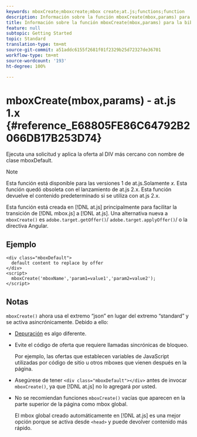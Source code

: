 ```yaml
---
keywords: mboxCreate;mboxcreate;mbox create;at.js;functions;function
description: Información sobre la función mboxCreate(mbox,params) para la biblioteca JavaScript at.js de Adobe Target.
title: Información sobre la función mboxCreate(mbox,params) para la biblioteca JavaScript at.js de Adobe Target.
feature: null
subtopic: Getting Started
topic: Standard
translation-type: tm+mt
source-git-commit: a51addc6155f2681f01f2329b25d72327de36701
workflow-type: tm+mt
source-wordcount: '193'
ht-degree: 100%

---
```



# mboxCreate(mbox,params) - at.js 1.x {#reference_E68805FE86C64792B2066DB17B253D74}

Ejecuta una solicitud y aplica la oferta al DIV más cercano con nombre de clase mboxDefault.

>[!NOTE]
>
>Esta función está disponible para las versiones 1 de at.js.Solamente *x*. Esta función quedó obsoleta con el lanzamiento de at.js 2.x. Esta función devuelve el contenido predeterminado si se utiliza con at.js 2.x.

Esta función está creada en [!DNL at.js] principalmente para facilitar la transición de [!DNL mbox.js] a [!DNL at.js]. Una alternativa nueva a `mboxCreate()` es `adobe.target.getOffer()`/ `adobe.target.applyOffer()`/ o la directiva Angular.

## Ejemplo

```
<div class="mboxDefault"> 
  default content to replace by offer 
</div> 
<script> 
  mboxCreate('mboxName','param1=value1','param2=value2'); 
</script>
```

## Notas

`mboxCreate()` ahora usa el extremo “json” en lugar del extremo “standard” y se activa asincrónicamente. Debido a ello:

* [Depuración](../../c-implementing-target/c-implementing-target-for-client-side-web/c-target-debugging-atjs/target-debugging-atjs.md#concept_CAE591DA8C404C22917584ECD4F7494F) es algo diferente.
* Evite el código de oferta que requiere llamadas sincrónicas de bloqueo.

   Por ejemplo, las ofertas que establecen variables de JavaScript utilizadas por código de sitio u otros mboxes que vienen después en la página.

* Asegúrese de tener `<div class="mboxDefault"></div>` antes de invocar `mboxCreate()`, ya que [!DNL at.js] no lo agregará por usted.

* No se recomiendan funciones `mboxCreate()` vacías que aparecen en la parte superior de la página como mbox global.

   El mbox global creado automáticamente en [!DNL at.js] es una mejor opción porque se activa desde `<head>` y puede devolver contenido más rápido.
